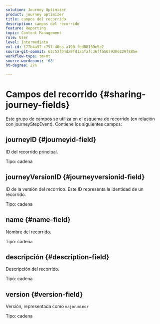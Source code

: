 ```yaml
---
solution: Journey Optimizer
product: journey optimizer
title: campos del recorrido
description: campos del recorrido
feature: Reporting
topic: Content Management
role: User
level: Intermediate
exl-id: 177b4a97-c757-40ca-a190-fbd88169e5e2
source-git-commit: 63c52f04da9fd1a5fafc36ffb5079380229f885e
workflow-type: tm+mt
source-wordcount: '68'
ht-degree: 27%

---
```


# Campos del recorrido {#sharing-journey-fields}

Este grupo de campos se utiliza en el esquema de recorrido (en relación con journeyStepEvent). Contiene los siguientes campos:

## journeyID {#journeyid-field}

ID del recorrido principal.

Tipo: cadena

## journeyVersionID {#journeyversionid-field}

ID de la versión del recorrido. Este ID representa la identidad de un recorrido.

Tipo: cadena

## name {#name-field}

Nombre del recorrido.

Tipo: cadena

## descripción {#description-field}

Descripción del recorrido.

Tipo: cadena

## version {#version-field}

Versión, representada como `major`.`minor`

Tipo: cadena
